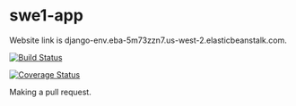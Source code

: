 # swe1-app

Website link is django-env.eba-5m73zzn7.us-west-2.elasticbeanstalk.com. 

[![Build Status](https://travis-ci.com/drewcar95/swe1-app.svg?branch=main)](https://travis-ci.com/drewcar95/swe1-app)

[![Coverage Status](https://coveralls.io/repos/github/drewcar95/swe1-app/badge.svg?branch=main)](https://coveralls.io/github/drewcar95/swe1-app?branch=main) 

Making a pull request.